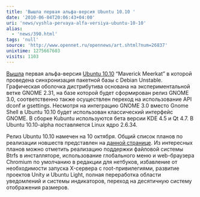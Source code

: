 ```yaml
---
title: 'Вышла первая альфа-версия Ubuntu 10.10 '
date: '2010-06-04T20:06:43+04:00'
uri: 'news/vyshla-pervaya-alfa-versiya-ubuntu-10-10'
alias: 
  - 'news/390.html'
tags: 'null'
source: 'http://www.opennet.ru/opennews/art.shtml?num=26837'
unixtime: 1275667603
visits: 1103
---
```

[Вышла](https://lists.ubuntu.com/archives/ubuntu-devel-announce/2010-June/000721.html) первая альфа-версия [Ubuntu 10.10](http://www.ubuntu.com/testing/maverick/alpha1) “Maverick Meerkat” в которой проведена синхронизация пакетной базы с Debian Unstable. Графическая оболочка дистрибутива основана на экспериментальной ветке GNOME 2.31, на базе которой будет сформирован релиз GNOME 3.0, соответственно также осуществлен переход на использование API dconf и gsettings. Несмотря на интеграцию GNOME 3.0 вместо Gnome Shell в Ubuntu 10.10 будет использован классический интерфейс GNOME.  В сборке Kubuntu используются бета версии KDE 4.5 и Qt 4.7. В Ubuntu 10.10-alpha поставляется Linux ядро 2.6.34. 

Релиз Ubuntu 10.10 намечен на 10 октября. Общий список планов по реализации новшеств представлен на [данной странице](https://blueprints.launchpad.net/ubuntu/maverick/+specs). Из интересных планов можно отметить реализацию поддержки файловой системы Btrfs в инсталляторе, использование глобального меню и web-браузера Chromium по умолчанию в редакции для нетбуков, избавление от необходимости запуска X-сервера с root-привилегиями, развитие проектов Unity и Ubuntu Light, полная переработка области уведомлений и системы индикаторов, переход на десятичную систему отображения размеров.
